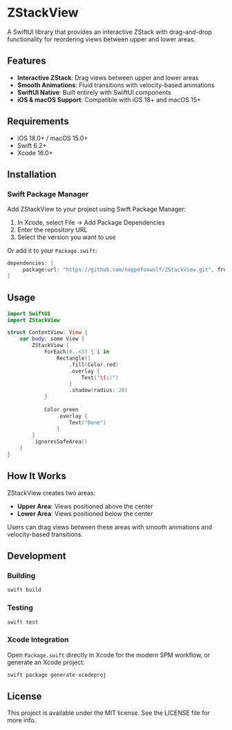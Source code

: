 # ZStackView

A SwiftUI library that provides an interactive ZStack with drag-and-drop functionality for reordering views between upper and lower areas.

## Features

- **Interactive ZStack**: Drag views between upper and lower areas
- **Smooth Animations**: Fluid transitions with velocity-based animations
- **SwiftUI Native**: Built entirely with SwiftUI components
- **iOS & macOS Support**: Compatible with iOS 18+ and macOS 15+

## Requirements

- iOS 18.0+ / macOS 15.0+
- Swift 6.2+
- Xcode 16.0+

## Installation

### Swift Package Manager

Add ZStackView to your project using Swift Package Manager:

1. In Xcode, select File → Add Package Dependencies
2. Enter the repository URL
3. Select the version you want to use

Or add it to your `Package.swift`:

```swift
dependencies: [
    .package(url: "https://github.com/noppefoxwolf/ZStackView.git", from: "1.0.0")
]
```

## Usage

```swift
import SwiftUI
import ZStackView

struct ContentView: View {
    var body: some View {
        ZStackView {
            ForEach(0..<3) { i in
                Rectangle()
                    .fill(Color.red)
                    .overlay {
                        Text("\(i)")
                    }
                    .shadow(radius: 20)
            }
            
            Color.green
                .overlay {
                    Text("Done")
                }
        }
        .ignoresSafeArea()
    }
}
```

## How It Works

ZStackView creates two areas:
- **Upper Area**: Views positioned above the center
- **Lower Area**: Views positioned below the center

Users can drag views between these areas with smooth animations and velocity-based transitions.

## Development

### Building

```bash
swift build
```

### Testing

```bash
swift test
```

### Xcode Integration

Open `Package.swift` directly in Xcode for the modern SPM workflow, or generate an Xcode project:

```bash
swift package generate-xcodeproj
```

## License

This project is available under the MIT license. See the LICENSE file for more info.
